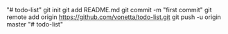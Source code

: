 "# todo-list"  git init git add README.md git commit -m "first commit" git remote add origin https://github.com/vonetta/todo-list.git git push -u origin master
"# todo-list" 
